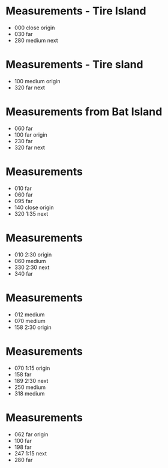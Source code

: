 # Measurements - Tire Island
* 000 close origin
* 030 far
* 280 medium next

# Measurements - Tire sland
* 100 medium origin
* 320 far next

# Measurements from Bat Island
* 060 far
* 100 far origin
* 230 far
* 320 far next

# Measurements
* 010 far
* 060 far
* 095 far
* 140 close origin
* 320 1:35 next

# Measurements
* 010 2:30 origin
* 060 medium
* 330 2:30 next
* 340 far

# Measurements
* 012 medium
* 070 medium
* 158 2:30 origin

# Measurements
* 070 1:15 origin
* 158 far
* 189 2:30 next
* 250 medium
* 318 medium

# Measurements
* 062 far origin
* 100 far
* 198 far
* 247 1:15 next
* 280 far
